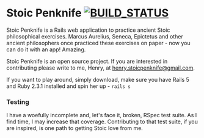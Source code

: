 # Stoic Penknife [![BUILD_STATUS][]][CIRCLE_CI]

Stoic Penknife is a Rails web application to practice ancient Stoic philosophical exercises. Marcus Aurelius, Seneca, Epictetus and other ancient philosophers once practiced these exercises on paper - now you can do it with an app! Amazing.

Stoic Penknife is an open source project. If you are interested in contributing please write to me, Henry, at henry.stoicpenknife@gmail.com.

If you want to play around, simply download, make sure you have Rails 5 and Ruby 2.3.1 installed and spin her up - `rails s`

[BUILD_STATUS]: https://circleci.com/gh/Henryvw/stoic_penknife/tree/master.svg?style=svg
[CIRCLE_CI]: https://circleci.com/gh/Henryvw/stoic_penknife/tree/master

### Testing
I have a woefully incomplete and, let's face it, broken, RSpec test suite. As I find time, I may increase that coverage. Contributing to that test suite, if you are inspired, is one path to getting Stoic love from me.

